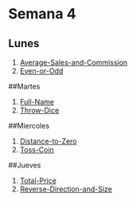 # Semana 4
## Lunes
1. [Average-Sales-and-Commission](/ejercicios/sales.md)
2. [Even-or-Odd](/ejercicios/evenOrOdd.md)

##Martes
1. [Full-Name](/ejercicios/fullName.md)
2. [Throw-Dice](/ejercicios/throwDice.md)

##Miercoles
1. [Distance-to-Zero](/ejercicios/distanceToZero.md)
2. [Toss-Coin](/ejercicios/tossCoin.md)

##Jueves
1. [Total-Price](/ejercicios/functionTotalPrice.md)
2. [Reverse-Direction-and-Size](/ejercicios/reverseDirSize.md)
